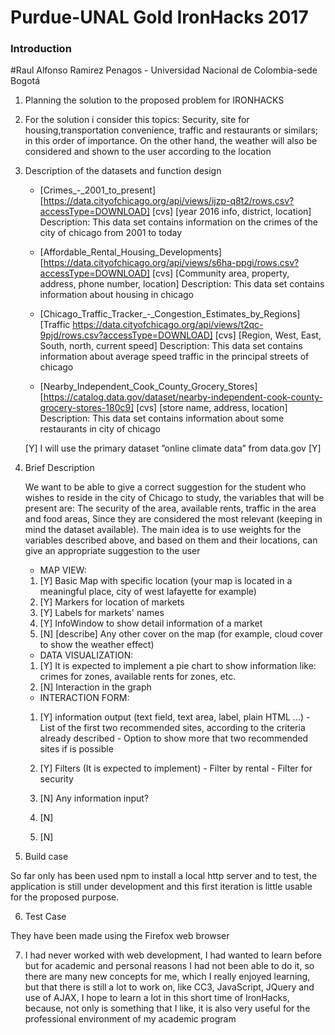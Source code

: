 # Purdue-UNAL Gold IronHacks 2017
### Introduction   
#Raul Alfonso Ramirez Penagos - Universidad Nacional de Colombia-sede Bogotá

1.	Planning the solution to the proposed problem for IRONHACKS

2.	For the solution i consider this topics: Security, site for housing,transportation convenience,  traffic and restaurants or similars; in this order of importance. On the other hand, the weather will also be considered and shown to the user according to the location

3.	Description of the datasets and function design

	* 	[Crimes_-_2001_to_present] [https://data.cityofchicago.org/api/views/ijzp-q8t2/rows.csv?accessType=DOWNLOAD] [cvs] [year 2016 info, district, location]
		Description:	This data set contains information on the crimes of the city of chicago from 2001 to today
	
	*	[Affordable_Rental_Housing_Developments] [https://data.cityofchicago.org/api/views/s6ha-ppgi/rows.csv?accessType=DOWNLOAD] [cvs] [Community area, property, address, phone number, location]
		Description:	This data set contains information about housing in chicago
		
	*	[Chicago_Traffic_Tracker_-_Congestion_Estimates_by_Regions]	[Traffic https://data.cityofchicago.org/api/views/t2qc-9pjd/rows.csv?accessType=DOWNLOAD] [cvs] [Region, West, East, South, north, current speed]
		Description:	This data set contains information about average speed traffic in the principal streets of chicago
		
	*	[Nearby_Independent_Cook_County_Grocery_Stores]	[https://catalog.data.gov/dataset/nearby-independent-cook-county-grocery-stores-180c9] [cvs] [store name, address, location]
		Description:	This data set contains information about some restaurants in city of chicago
		
	[Y] I  will use the primary dataset ”online climate data” from data.gov
	[Y] 
	
4.	Brief Description

	We want to be able to give a correct suggestion for the student who wishes to reside in the city of Chicago to study, the variables that will be present are: The security of the area, available rents, traffic in the area and food areas, Since they are considered the most relevant (keeping in mind the dataset available). The main idea is to use weights for the variables described above, and based on them and their locations, can give an appropriate suggestion to the user


	* MAP VIEW:	
	
	1.	[Y] Basic Map with specific location (your map is located in a meaningful place, city of west lafayette for example)
	2.	[Y] Markers for location of markets
	3.	[Y] Labels for markets' names
	4.	[Y] InfoWindow to show detail information of a market
	5.	[N] [describe] Any other cover on the map (for example, cloud cover to show the weather effect)

		
	* DATA VISUALIZATION:

	1.	[Y] It is expected to implement a pie chart to show information like: crimes for zones, available rents for zones, etc.
	2.	[N] Interaction in the graph

	* INTERACTION FORM:

	1.	[Y] information output (text field, text area, label, plain HTML ...)
			-	List of the first two recommended sites, according to the criteria already described
			-	Option to show more that two recommended sites if is possible
			
	2.	[Y] Filters (It is expected to implement)
			- Filter by rental
			- Filter for security
	3.	[N] Any information input? 
	4.	[N]
	5.	[N]

5.	Build case

So far only has been used npm to install a local http server and to test, the application is still under development and this first iteration is little usable for the proposed purpose.

6.	Test Case

They have been made using the Firefox web browser

7.	I had never worked with web development, I had wanted to learn before but for academic and personal reasons I had not been able to do it, so there are many new concepts for me, which I really enjoyed learning, but that there is still a lot to work on, like CC3, JavaScript, JQuery and use of AJAX, I hope to learn a lot in this short time of IronHacks, because, not only is something that I like, it is also very useful for the professional environment of my academic program





